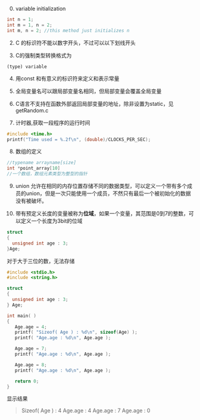 0. variable initialization
```C
int n = 1;  
int m = 1, n = 2;
int m, n = 2; //this method just initializes n
```

2. C 的标识符不能以数字开头，不过可以以下划线开头

3. C的强制类型转换格式为
```
(type) variable
```
4. 用const 和有意义的标识符来定义和表示常量

5. 全局变量名可以跟局部变量名相同，但局部变量会覆盖全局变量

6. C语言不支持在函数外部返回局部变量的地址，除非设置为static，见getRandom.c

7. 计时器,获取一段程序的运行时间
```C
#include <time.h>
printf("Time used = %.2f\n", (double)/CLOCKS_PER_SEC);
```
8. 数组的定义
```C
//typename arrayname[size]
int *point_array[10]
//一个数组，数组元素类型为整型的指针
```

9. union 允许在相同的内存位置存储不同的数据类型，可以定义一个带有多个成员的union，但是一次只能使用一个成员，不然只有最后一个被初始化的数据没有被破坏。

10. 带有预定义长度的变量被称为**位域**，如果一个变量，其范围是0到7的整数，可以定义一个长度为3bit的位域
```C
struct
{
  unsigned int age : 3;
}Age;
```
对于大于三位的数，无法存储
```C
#include <stdio.h>
#include <string.h>

struct
{
  unsigned int age : 3;
} Age;

int main( )
{
   Age.age = 4;
   printf( "Sizeof( Age ) : %d\n", sizeof(Age) );
   printf( "Age.age : %d\n", Age.age );

   Age.age = 7;
   printf( "Age.age : %d\n", Age.age );

   Age.age = 8;
   printf( "Age.age : %d\n", Age.age );

   return 0;
}

```

显示结果
> Sizeof( Age ) : 4
Age.age : 4
Age.age : 7
Age.age : 0
